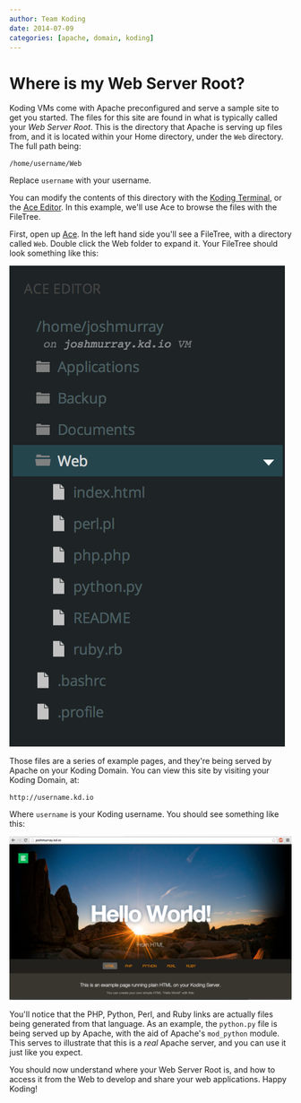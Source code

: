 ```yaml
---
author: Team Koding
date: 2014-07-09
categories: [apache, domain, koding]
---
```



# Where is my Web Server Root?

Koding VMs come with Apache preconfigured and serve a sample site to get you 
started. The files for this site are found in what is typically called your 
*Web Server Root*. This is the directory that Apache is serving up files from, 
and it is located within your Home directory, under the `Web` directory. The 
full path being:

```
/home/username/Web
```

Replace `username` with your username.

You can modify the contents of this directory with the [Koding 
Terminal][terminal], or the [Ace Editor][ace]. In this example, we'll use Ace 
to browse the files with the FileTree.

First, open up [Ace][ace]. In the left hand side you'll see a FileTree, with a 
directory called `Web`. Double click the Web folder to expand it. Your FileTree 
should look something like this:

![FileTree](filetree.png)

Those files are a series of example pages, and they're being served by Apache 
on your Koding Domain. You can view this site by visiting your Koding Domain, 
at:

```
http://username.kd.io
```

Where `username` is your Koding username. You should see something like this:

![Default site](site.png)

You'll notice that the PHP, Python, Perl, and Ruby links are actually files 
being generated from that language. As an example, the `python.py` file is 
being served up by Apache, with the aid of Apache's `mod_python` module. This 
serves to illustrate that this is a *real* Apache server, and you can use it 
just like you expect.

You should now understand where your Web Server Root is, and how to access it 
from the Web to develop and share your web applications. Happy Koding!





[koding]: https://koding.com
[ace]: https://koding.com/Ace
[terminal]: https://koding.com/Terminal
